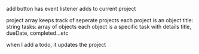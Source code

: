 add button has event listener
    adds to current project

project array
    keeps track of seperate projects
    each project is an object
        title: string
        tasks: array of objects
            each object is a specific task with details
                title, dueDate, completed...etc
            

when I add a todo, it updates the project